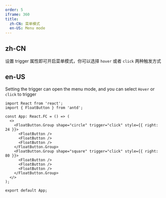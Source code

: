 ```yaml
---
order: 5
iframe: 360
title:
  zh-CN: 菜单模式
  en-US: Menu mode
---
```


## zh-CN

设置 trigger 属性即可开启菜单模式，你可以选择 `hover` 或者 `click` 两种触发方式

## en-US

Setting the trigger can open the menu mode, and you can select `Hover` or `click` to trigger

```tsx
import React from 'react';
import { FloatButton } from 'antd';

const App: React.FC = () => (
  <>
    <FloatButton.Group shape="circle" trigger="click" style={{ right: 24 }}>
      <FloatButton />
      <FloatButton />
      <FloatButton />
    </FloatButton.Group>
    <FloatButton.Group shape="square" trigger="click" style={{ right: 80 }}>
      <FloatButton />
      <FloatButton />
      <FloatButton />
    </FloatButton.Group>
  </>
);

export default App;
```
